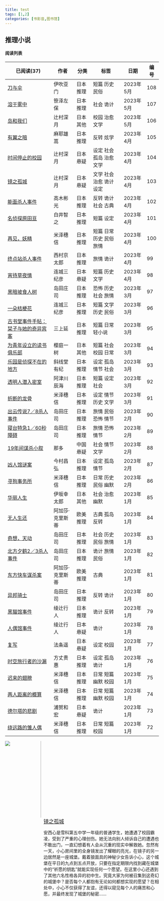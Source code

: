 ```yaml
---
title: test
tags: [1,2]
categories: [书影音,图书馆]
---
```



## 推理小说

#### 阅读列表

| 已阅读(37)                                              | 作者       | 分类    | 标签             | 日期      | 编号  |
| ---------------------------------------------------- | -------- | ----- | -------------- | ------- | --- |
| [刀与伞](https://book.douban.com/subject/36187796/)     | 伊吹亚门     | 日本 推理 | 短篇 历史 民俗       | 2023年5月 | 108 |
| [溶于雾中](https://book.douban.com/subject/36194208/)    | 笹泽左保     | 日本 推理 | 社会 诡计          | 2023年5月 | 107 |
| [岛和我们](https://book.douban.com/subject/26277997/)    | 辻村深月     | 日本 其他 | 校园 治愈 文学       | 2023年5月 | 106 |
| [有翼之暗](https://book.douban.com/subject/25892396/)    | 麻耶雄嵩     | 日本 推理 | 反转 炫学          | 2023年4月 | 105 |
| [时间停止的校园](https://book.douban.com/subject/26613047/) | 辻村深月     | 日本 悬疑 | 设定 社会 孤岛 治愈 文学 | 2023年4月 | 104 |
| [镜之孤城](https://book.douban.com/subject/34907839/)    | 辻村深月     | 日本 悬疑 | 文学 社会 治愈 诡计 设定 | 2023年4月 | 103 |
| [能面杀人事件](undefined)                                  | 高木彬光     | 日本 推理 | 反转 诡计 社会 古典    | 2023年4月 | 102 |
| [名侦探原田亘](undefined)                                  | 白井智之     | 日本 推理 | 短篇 设定          | 2023年4月 | 101 |
| [再见，妖精](undefined)                                   | 米泽穗信     | 日本 推理 | 短篇 日常 历史 民俗 旅情 | 2023年4月 | 100 |
| [终点站杀人事件](undefined)                                 | 西村京太郎    | 日本 推理 | 旅情 诡计          | 2023年4月 | 99  |
| [宵待草夜情](undefined)                                   | 连城三纪彦    | 日本 悬疑 | 短篇 历史 文学       | 2023年4月 | 98  |
| [黑暗坡食人树](undefined)                                  | 岛田庄司     | 日本 推理 | 恐怖 历史 社会 旅情    | 2023年3月 | 97  |
| [一朵桔梗花](undefined)                                   | 连城三纪彦    | 日本 推理 | 短篇 文学 历史 民俗    | 2023年3月 | 96  |
| [古书堂事件手帖：栞子与她的奇异宾客](undefined)                       | 三上延      | 日本 推理 | 短篇 日常 轻小说      | 2023年3月 | 95  |
| [为青年设立的读书俱乐部](undefined)                             | 樱庭一树     | 日本 其他 | 短篇 社会 校园 日常    | 2023年3月 | 94  |
| [乐园是侦探不在的地方](undefined)                              | 斜线堂有纪    | 日本 推理 | 设定 孤岛 情节 社会    | 2023年3月 | 93  |
| [透明人潜入密室](undefined)                                 | 阿津川辰海    | 日本 推理 | 短篇 设定 社会       | 2023年3月 | 92  |
| [折断的龙骨](undefined)                                   | 米泽穗信     | 日本 推理 | 设定 情节 历史 文学    | 2023年3月 | 91  |
| [出云传说7／8杀人事件](undefined)                             | 岛田庄司     | 日本 推理 | 旅情 民俗 恐怖 情节    | 2023年2月 | 90  |
| [寝台特急1／60秒障碍](undefined)                             | 岛田庄司     | 日本 推理 | 旅情 恐怖 情节       | 2023年2月 | 89  |
| [19年间谋杀小叙](https://book.douban.com/subject/30237176) | 那多       | 中国 悬疑 | 社会 情节 文学       | 2023年2月 | 88  |
| [凶人馆谜案](undefined)                                   | 今村昌弘     | 日本 推理 | 设定 孤岛 情节       | 2023年2月 | 87  |
| [寻狗事务所](undefined)                                   | 米泽穗信     | 日本 推理 | 日常 历史 民俗 幽默    | 2023年2月 | 86  |
| [华丽人生](undefined)                                    | 伊坂幸太郎    | 日本 其他 | 社会 治愈 幽默       | 2023年1月 | 85  |
| [无人生还](undefined)                                    | 阿加莎·克里斯蒂 | 欧美 推理 | 古典 孤岛 反转       | 2023年1月 | 84  |
| [奇想，天动](undefined)                                   | 岛田庄司     | 日本 推理 | 社会 历史 民俗 旅情    | 2023年1月 | 83  |
| [北方夕鹤2／3杀人事件](undefined)                             | 岛田庄司     | 日本 推理 | 诡计 旅情 民俗       | 2023年1月 | 82  |
| [东方快车谋杀案](undefined)                                 | 阿加莎·克里斯蒂 | 欧美 推理 | 古典             | 2023年1月 | 81  |
| [异邦骑士](undefined)                                    | 岛田庄司     | 日本 推理 | 反转 诡计          | 2023年1月 | 80  |
| [黑猫馆事件](undefined)                                   | 绫辻行人     | 日本 推理 | 诡计 反转          | 2023年1月 | 79  |
| [人偶馆事件](undefined)                                   | 绫辻行人     | 日本 悬疑 | 诡计             | 2023年1月 | 78  |
| [复写](undefined)                                      | 法条遥      | 日本 悬疑 | 设定 校园          | 2023年1月 | 77  |
| [时空旅行者的沙漏](undefined)                                | 方丈贵惠     | 日本 推理 | 设定 孤岛 诡计       | 2023年1月 | 76  |
| [迟来的翅膀](undefined)                                   | 米泽穗信     | 日本 推理 | 日常 短篇 幽默 校园    | 2023年1月 | 75  |
| [两人距离的概算](undefined)                                 | 米泽穗信     | 日本 推理 | 日常 短篇 幽默 校园    | 2023年1月 | 74  |
| [德尔塔的悲剧](undefined)                                  | 浦贺和宏     | 日本 悬疑 | 诡计             | 2023年1月 | 73  |
| [绕远路的雏人偶](undefined)                                 | 米泽穗信     | 日本 推理 | 日常 短篇 校园       | 2023年1月 | 72  |





<body>
    <div style="float:left; width: 20%;">
        <img src="../Attachment/Library/Seventh.jpg"/>
    </div>
    <div style="width:10px;height:250px;border-left:2.5px solid #ccc;float:left;margin-left:15px;margin-right:15px">
    </div>
    <div style="float:right; width: 75%; height: auto">
        <Big><a href="https://book.douban.com/subject/34907839">镜之孤城</a></Big> 
        <p>安西心是雪科第五中学一年级的普通学生，她遭遇了校园霸凌，受到了严重的心理创伤。她无法向别人倾诉自己的遭遇也不敢出门，一直幻想着有人会从沉重的现实中解救她。忽然有一天，小心房间里的全身镜发出了耀眼的亮光，在镜子的另一边居然是一座城堡。戴着狼面具的神秘少女告诉小心，这个城堡在平日的九点到五点开放，只要在指定期限内找到藏在城堡中的“祈愿的钥匙”就能实现任何一个愿望。在这里小心还遇到了其他六名性格各异的初中生。究竟大家为何被召集到这奇幻的城堡中？是否每个人都抱有无论如何都想实现的愿望？在相处中，小心不仅获得了友谊，还得以窥见每个人的痛苦和心愿，并最终发现了城堡的秘密……</p>
        <br></br>
    </div>
</body>
